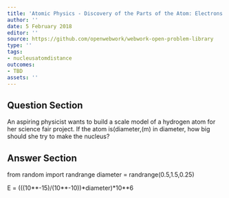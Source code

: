 ```yaml
---
title: 'Atomic Physics - Discovery of the Parts of the Atom: Electrons and Nuclei'
author: ''
date: 5 February 2018
editor: ''
source: https://github.com/openwebwork/webwork-open-problem-library
type: ''
tags:
- nucleusatomdistance
outcomes:
- TBD
assets: ''
---
```


## Question Section 

An aspiring physicist wants to build a scale model of a hydrogen atom for her science fair project. If the atom is(diameter,(m) in diameter, how big should she try to make the nucleus?


## Answer Section

from random import randrange
diameter = randrange(0.5,1.5,0.25)

E = (((10**-15)/(10**-10))*diameter)*10**6